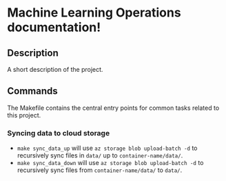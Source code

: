 # Machine Learning Operations documentation!

## Description

A short description of the project.

## Commands

The Makefile contains the central entry points for common tasks related to this project.

### Syncing data to cloud storage

* `make sync_data_up` will use `az storage blob upload-batch -d` to recursively sync files in `data/` up to `container-name/data/`.
* `make sync_data_down` will use `az storage blob upload-batch -d` to recursively sync files from `container-name/data/` to `data/`.


